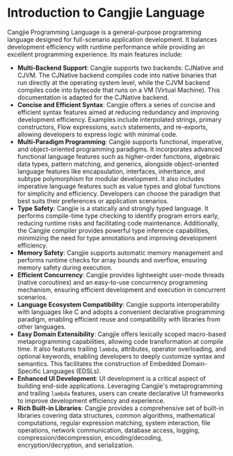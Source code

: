# Introduction to Cangjie Language

Cangjie Programming Language is a general-purpose programming language designed for full-scenario application development. It balances development efficiency with runtime performance while providing an excellent programming experience. Its main features include:

- **Multi-Backend Support**: Cangjie supports two backends: CJNative and CJVM. The CJNative backend compiles code into native binaries that run directly at the operating system level, while the CJVM backend compiles code into bytecode that runs on a VM (Virtual Machine). This documentation is adapted for the CJNative backend.
- **Concise and Efficient Syntax**: Cangjie offers a series of concise and efficient syntax features aimed at reducing redundancy and improving development efficiency. Examples include interpolated strings, primary constructors, Flow expressions, `match` statements, and re-exports, allowing developers to express logic with minimal code.
- **Multi-Paradigm Programming**: Cangjie supports functional, imperative, and object-oriented programming paradigms. It incorporates advanced functional language features such as higher-order functions, algebraic data types, pattern matching, and generics, alongside object-oriented language features like encapsulation, interfaces, inheritance, and subtype polymorphism for modular development. It also includes imperative language features such as value types and global functions for simplicity and efficiency. Developers can choose the paradigm that best suits their preferences or application scenarios.
- **Type Safety**: Cangjie is a statically and strongly typed language. It performs compile-time type checking to identify program errors early, reducing runtime risks and facilitating code maintenance. Additionally, the Cangjie compiler provides powerful type inference capabilities, minimizing the need for type annotations and improving development efficiency.
- **Memory Safety**: Cangjie supports automatic memory management and performs runtime checks for array bounds and overflow, ensuring memory safety during execution.
- **Efficient Concurrency**: Cangjie provides lightweight user-mode threads (native coroutines) and an easy-to-use concurrency programming mechanism, ensuring efficient development and execution in concurrent scenarios.
- **Language Ecosystem Compatibility**: Cangjie supports interoperability with languages like C and adopts a convenient declarative programming paradigm, enabling efficient reuse and compatibility with libraries from other languages.
- **Easy Domain Extensibility**: Cangjie offers lexically scoped macro-based metaprogramming capabilities, allowing code transformation at compile time. It also features trailing `lambda`, attributes, operator overloading, and optional keywords, enabling developers to deeply customize syntax and semantics. This facilitates the construction of Embedded Domain-Specific Languages (EDSLs).
- **Enhanced UI Development**: UI development is a critical aspect of building end-side applications. Leveraging Cangjie's metaprogramming and trailing `lambda` features, users can create declarative UI frameworks to improve development efficiency and experience.
- **Rich Built-in Libraries**: Cangjie provides a comprehensive set of built-in libraries covering data structures, common algorithms, mathematical computations, regular expression matching, system interaction, file operations, network communication, database access, logging, compression/decompression, encoding/decoding, encryption/decryption, and serialization.